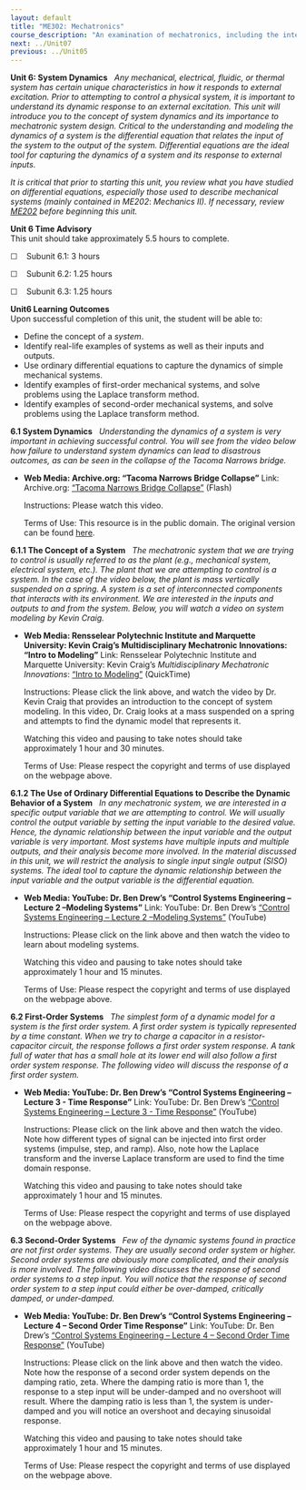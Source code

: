 ```yaml
---
layout: default
title: "ME302: Mechatronics"
course_description: "An examination of mechatronics, including the integration of mechanics, electronics, signal processing, and control systems, signal amplification, data sampling and filtering, machine programming, actuator and motor control, sensors, and robotics."
next: ../Unit07
previous: ../Unit05
---
```

**Unit 6: System Dynamics** <span id="6"></span> 
*Any mechanical, electrical, fluidic, or thermal system has certain
unique characteristics in how it responds to external excitation. Prior
to attempting to control a physical system, it is important to
understand its dynamic response to an external excitation. This unit
will introduce you to the concept of system dynamics and its importance
to mechatronic system design. Critical to the understanding and modeling
the dynamics of a system is the differential equation that relates the
input of the system to the output of the system. Differential equations
are the ideal tool for capturing the dynamics of a system and its
response to external inputs.*  
  
 *It is critical that prior to starting this unit, you review what you
have studied on differential equations, especially those used to
describe mechanical systems (mainly contained in ME202*: *Mechanics II).
If necessary, review*
*[ME202](http://www.saylor.org/courses/me202/) before beginning this
unit.*

**Unit 6 Time Advisory**  
This unit should take approximately 5.5 hours to complete.  
  
 ☐    Subunit 6.1: 3 hours  
  
 ☐    Subunit 6.2: 1.25 hours  
  
 ☐    Subunit 6.3: 1.25 hours

**Unit6 Learning Outcomes**  
Upon successful completion of this unit, the student will be able to:  
-   Define the concept of a *system*.
-   Identify real-life examples of systems as well as their inputs and
    outputs.
-   Use ordinary differential equations to capture the dynamics of
    simple mechanical systems.
-   Identify examples of first-order mechanical systems, and solve
    problems using the Laplace transform method.
-   Identify examples of second-order mechanical systems, and solve
    problems using the Laplace transform method.

**6.1 System Dynamics** <span id="6.1"></span> 
*Understanding the dynamics of a system is very important in achieving
successful control. You will see from the video below how failure to
understand system dynamics can lead to disastrous outcomes, as can be
seen in the collapse of the Tacoma Narrows bridge.*

-   **Web Media: Archive.org: “Tacoma Narrows Bridge Collapse”**
    Link: Archive.org: [“Tacoma Narrows Bridge
    Collapse”](http://archive.org/details/CEP176) (Flash)  
      
     Instructions: Please watch this video.  
      
     Terms of Use: This resource is in the public domain. The original
    version can be found [here](http://archive.org/details/CEP176).

**6.1.1 The Concept of a System** <span id="6.1.1"></span> 
*The mechatronic system that we are trying to control is usually
referred to as the plant (e.g., mechanical system, electrical system,
etc.). The plant that we are attempting to control is a system. In the
case of the video below, the plant is mass vertically suspended on a
spring. A system is a set of interconnected components that interacts
with its environment. We are interested in the inputs and outputs to and
from the system. Below, you will watch a video on system modeling by
Kevin Craig.*

-   **Web Media: Rensselear Polytechnic Institute and Marquette
    University: Kevin Craig’s Multidisciplinary Mechatronic Innovations:
    “Intro to Modeling”**
    Link: Rensselear Polytechnic Institute and Marquette University:
    Kevin Craig’s *Multidisciplinary Mechatronic Innovations*: [“Intro
    to Modeling”](http://multimechatronics.com/movie.php) (QuickTime)  
      
     Instructions: Please click the link above, and watch the video by
    Dr. Kevin Craig that provides an introduction to the concept of
    system modeling. In this video, Dr. Craig looks at a mass suspended
    on a spring and attempts to find the dynamic model that represents
    it.  
      
     Watching this video and pausing to take notes should take
    approximately 1 hour and 30 minutes.  
      
     Terms of Use: Please respect the copyright and terms of use
    displayed on the webpage above.

**6.1.2 The Use of Ordinary Differential Equations to Describe the
Dynamic Behavior of a System** <span id="6.1.2"></span> 
*In any mechatronic system, we are interested in a specific output
variable that we are attempting to control. We will usually control the
output variable by setting the input variable to the desired value.
Hence, the dynamic relationship between the input variable and the
output variable is very important. Most systems have multiple inputs and
multiple outputs, and their analysis become more involved. In the
material discussed in this unit, we will restrict the analysis to single
input single output (SISO) systems. The ideal tool to capture the
dynamic relationship between the input variable and the output variable
is the differential equation.*

-   **Web Media: YouTube: Dr. Ben Drew’s “Control Systems Engineering –
    Lecture 2 –Modeling Systems”**
    Link: YouTube: Dr. Ben Drew’s [“Control Systems Engineering –
    Lecture 2 –Modeling
    Systems”](http://www.youtube.com/watch?v=zGr_LS6OToE) (YouTube)  
      
     Instructions: Please click on the link above and then watch the
    video to learn about modeling systems.  
      
     Watching this video and pausing to take notes should take
    approximately 1 hour and 15 minutes.  
      
     Terms of Use: Please respect the copyright and terms of use
    displayed on the webpage above.

**6.2 First-Order Systems** <span id="6.2"></span> 
*The simplest form of a dynamic model for a system is the first order
system. A first order system is typically represented by a time
constant. When we try to charge a capacitor in a resistor-capacitor
circuit, the response follows a first order system response. A tank full
of water that has a small hole at its lower end will also follow a first
order system response. The following video will discuss the response of
a first order system.*

-   **Web Media: YouTube: Dr. Ben Drew’s “Control Systems Engineering –
    Lecture 3 - Time Response”**
    Link: YouTube: Dr. Ben Drew’s [“Control Systems Engineering –
    Lecture 3 - Time
    Response”](http://www.youtube.com/watch?v=FS7nP9l61g4) (YouTube)  
      
     Instructions: Please click on the link above and then watch the
    video. Note how different types of signal can be injected into first
    order systems (impulse, step, and ramp). Also, note how the Laplace
    transform and the inverse Laplace transform are used to find the
    time domain response.  
      
     Watching this video and pausing to take notes should take
    approximately 1 hour and 15 minutes.  
      
     Terms of Use: Please respect the copyright and terms of use
    displayed on the webpage above.

**6.3 Second-Order Systems** <span id="6.3"></span> 
*Few of the dynamic systems found in practice are not first order
systems. They are usually second order system or higher. Second order
systems are obviously more complicated, and their analysis is more
involved. The following video discusses the response of second order
systems to a step input. You will notice that the response of second
order system to a step input could either be over-damped, critically
damped, or under-damped.*

-   **Web Media: YouTube: Dr. Ben Drew’s “Control Systems Engineering –
    Lecture 4 – Second Order Time Response”**
    Link: YouTube: Dr. Ben Drew’s [“Control Systems Engineering –
    Lecture 4 – Second Order Time
    Response”](http://www.youtube.com/watch?v=03xrMzvcS8I) (YouTube)  
      
     Instructions: Please click on the link above and then watch the
    video. Note how the response of a second order system depends on the
    damping ratio, zeta. Where the damping ratio is more than 1, the
    response to a step input will be under-damped and no overshoot will
    result. Where the damping ratio is less than 1, the system is
    under-damped and you will notice an overshoot and decaying
    sinusoidal response.  
      
     Watching this video and pausing to take notes should take
    approximately 1 hour and 15 minutes.  
      
     Terms of Use: Please respect the copyright and terms of use
    displayed on the webpage above.


